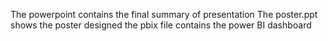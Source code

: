 The powerpoint contains the final summary of presentation
The poster.ppt shows the poster designed
the pbix file contains the power BI dashboard
